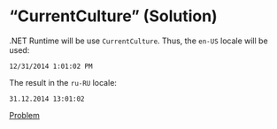 # “CurrentCulture” (Solution)

.NET Runtime will be use `CurrentCulture`. Thus, the `en-US` locale will be used:

```
12/31/2014 1:01:02 PM
```

The result in the `ru-RU` locale:

```
31.12.2014 13:01:02
```

[Problem](./CurrentCulture-P.md)